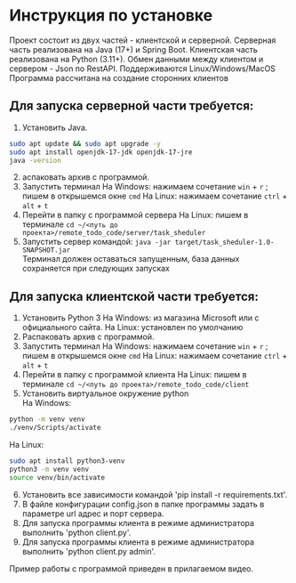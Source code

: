 # Инструкция по установке

Проект состоит из двух частей - клиентской и серверной.
Серверная часть реализована на Java (17+) и Spring Boot.
Клиентская часть реализована на Python (3.11+). 
Обмен данными между клиентом и сервером - Json по RestAPI.
Поддерживаются Linux/Windows/MacOS
Программа рассчитана на создание сторонних клиентов

## Для запуска серверной части требуется:
1. Установить Java.
```bash
sudo apt update && sudo apt upgrade -y
sudo apt install openjdk-17-jdk openjdk-17-jre
java -version
```
2. аспаковать архив с программой.
3. Запустить терминал
На Windows: нажимаем сочетание `win` + `r` ; пишем в открышемся окне `cmd`
На Linux: нажимаем сочетание `ctrl` + `alt` + `t`
4. Перейти в папку с программой сервера
На Linux: пишем в терминале `cd ~/<путь до проекта>/remote_todo_code/server/task_sheduler`  
5. Запустить сервер командой: `java -jar target/task_sheduler-1.0-SNAPSHOT.jar`  
Терминал должен оставаться запущенным, база данных сохраняется при следующих запусках

## Для запуска клиентской части требуется:
1. Установить Python 3
На Windows: из магазина Microsoft или с официального сайта.
На Linux: установлен по умолчанию
2. Распаковать архив с программой.
3. Запустить терминал
На Windows: нажимаем сочетание `win` + `r` ; пишем в открышемся окне `cmd`
На Linux: нажимаем сочетание `ctrl` + `alt` + `t`
4. Перейти в папку с программой клиента
На Linux: пишем в терминале `cd ~/<путь до проекта>/remote_todo_code/client`    
5. Установить виртуальное окружение python  
На Windows:
```bash
python -m venv venv
./venv/Scripts/activate
```
На Linux:
```bash
sudo apt install python3-venv
python3 -m venv venv
source venv/bin/activate
```
6. Установить все зависимости командой 'pip install -r requirements.txt'.
8. В файле конфигурации config.json в папке программы задать в параметре url адрес и порт сервера.
8. Для запуска программы клиента в режиме администратора выполнить 'python client.py'.
9. Для запуска программы клиента в режиме администратора выполнить 'python client.py admin'.

Пример работы с программой приведен в прилагаемом видео. 


  
